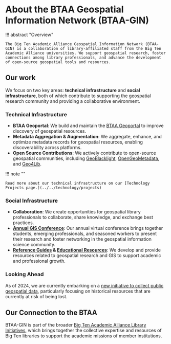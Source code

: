 # About the BTAA Geospatial Information Network (BTAA-GIN)

!!! abstract "Overview"

    The Big Ten Academic Alliance Geospatial Information Network (BTAA-GIN) is a collaboration of library-affiliated staff from the Big Ten Academic Alliance universities. We support geospatial research, foster connections among library professionals, and advance the development of open-source geospatial tools and resources.

## Our work

We focus on two key areas: **technical infrastructure** and **social infrastructure**, both of which contribute to supporting the geospatial research community and providing a collaborative environment.

### Technical Infrastructure

* **BTAA Geoportal**: We build and maintain the [BTAA Geoportal](https://geo.btaa.org) to improve discovery of geospatial resources.
* **Metadata Aggregation & Augmentation**: We aggregate, enhance, and optimize metadata records for geospatial resources, enabling discoverability across platforms.
* **Open Source Contributions**: We actively contribute to open-source geospatial communities, including [GeoBlacklight](https://geoblacklight.org), [OpenGeoMetadata](https://opengeometadata.org), and [Geo4Lib](https://geo4libcamp.org).

!!! note ""

    Read more about our technical infrastructure on our [Technology Projects page.](../../technology/projects)

### Social Infrastructure

* **Collaboration**: We create opportunities for geospatial library professionals to collaborate, share knowledge, and exchange best practices.
* **[Annual GIS Conference](../../conference)**: Our annual virtual conference brings together students, emerging professionals, and seasoned workers to present their research and foster networking in the geospatial information science community.
* **[Reference Guides](../../guides) & [Educational Resources](../../tutorials)**: We develop and provide resources related to geospatial research and GIS to support academic and professional growth.

### Looking Ahead

As of 2024, we are currently embarking on a [new initiative to collect public geospatial data](../../technology/geodata-collection/), particularly focusing on historical resources that are currently at risk of being lost.

## Our Connection to the BTAA

BTAA-GIN is part of the broader [Big Ten Academic Alliance Library Initiatives](https://btaa.org/library/Libraries), which brings together the collective expertise and resources of Big Ten libraries to support the academic missions of member institutions.
